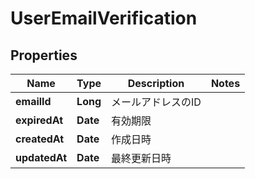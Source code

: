 

# UserEmailVerification


## Properties

| Name | Type | Description | Notes |
|------------ | ------------- | ------------- | -------------|
|**emailId** | **Long** | メールアドレスのID |  |
|**expiredAt** | **Date** | 有効期限 |  |
|**createdAt** | **Date** | 作成日時 |  |
|**updatedAt** | **Date** | 最終更新日時 |  |



